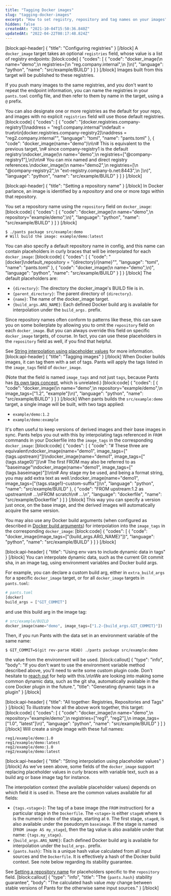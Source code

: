 ```yaml
---
title: "Tagging Docker images"
slug: "tagging-docker-images"
excerpt: "How to set registry, repository and tag names on your images"
hidden: false
createdAt: "2021-10-04T15:50:36.840Z"
updatedAt: "2022-04-22T08:17:48.824Z"
---
```

[block:api-header]
{
  "title": "Configuring registries"
}
[/block]
A `docker_image` target takes an optional `registries` field, whose value is a list of registry endpoints:
[block:code]
{
  "codes": [
    {
      "code": "docker_image(\n    name=\"demo\",\n    registries=[\n        \"reg.company.internal\",\n    ]\n)",
      "language": "python",
      "name": "src/example/BUILD"
    }
  ]
}
[/block]
Images built from this target will be published to these registries.

If you push many images to the same registries, and you don't want to repeat the endpoint information, you can name the registries in your `pants.toml` config file, and then refer to them by name in the target, using a `@` prefix.

You can also designate one or more registries as the default for your repo, and images with no explicit `registries` field will use those default registries.
[block:code]
{
  "codes": [
    {
      "code": "[docker.registries.company-registry1]\naddress = \"reg1.company.internal\"\ndefault = true\n\n[docker.registries.company-registry2]\naddress = \"reg2.company.internal\"",
      "language": "toml",
      "name": "pants.toml"
    },
    {
      "code": "docker_image(name=\"demo\")\n\n# This is equivalent to the previous target, \n# since company-registry1 is the default registry:\ndocker_image(\n    name=\"demo\",\n    registries=[\"@company-registry1\"],\n)\n\n# You can mix named and direct registry references.\ndocker_image(\n    name=\"demo2\",\n    registries=[\n        \"@company-registry2\",\n        \"ext-registry.company-b.net:8443\",\n    ]\n)",
      "language": "python",
      "name": "src/example/BUILD"
    }
  ]
}
[/block]

[block:api-header]
{
  "title": "Setting a repository name"
}
[/block]
In Docker parlance, an image is identified by a *repository* and one or more *tags* within that repository. 

You set a repository name using the `repository` field on `docker_image`:
[block:code]
{
  "codes": [
    {
      "code": "docker_image(\n    name=\"demo\",\n    repository=\"example/demo\",\n)",
      "language": "python",
      "name": "src/example/BUILD"
    }
  ]
}
[/block]
```shell
$ ./pants package src/example:demo
# Will build the image: example/demo:latest
```

You can also specify a default repository name in config, and this name can contain placeholders in curly braces that will be interpolated for each `docker_image`:
[block:code]
{
  "codes": [
    {
      "code": "[docker]\ndefault_repository = \"{directory}/{name}\"",
      "language": "toml",
      "name": "pants.toml"
    },
    {
      "code": "docker_image(\n    name=\"demo\",\n)",
      "language": "python",
      "name": "src/example/BUILD"
    }
  ]
}
[/block]
The default placeholders are:
- `{directory}`: The directory the docker_image's BUILD file is in.
- `{parent_directory}`: The parent directory of `{directory}`.
- `{name}`: The name of the docker_image target.
- `{build_args.ARG_NAME}`: Each defined Docker build arg is available for interpolation under the `build_args.` prefix.

Since repository names often conform to patterns like these, this can save you on some boilerplate by allowing you to omit the `repository` field on each `docker_image`. But you can always override this field on specific `docker_image` targets, of course. In fact, you can use these placeholders in the `repository` field as well, if you find that helpful.

See [String interpolation using placeholder values](doc:tagging-docker-images#string-interpolation-using-placeholder-values) for more information.
[block:api-header]
{
  "title": "Tagging images"
}
[/block]
When Docker builds images, it can tag them with a set of tags. Pants will apply the tags listed in the `image_tags` field of `docker_image`. 

(Note that the field is named `image_tags` and not just `tags`, because Pants has [its own tags concept](doc:reference-target#codetagscode), which is unrelated.)
[block:code]
{
  "codes": [
    {
      "code": "docker_image(\n    name=\"demo\",\n    repository=\"example/demo\",\n    image_tags=[\"1.2\", \"example\"]\n)",
      "language": "python",
      "name": "src/example/BUILD"
    }
  ]
}
[/block]
When pants builds the `src/example:demo` target, a single image will be built, with two tags applied:
- `example/demo:1.2`
- `example/demo:example`

It's often useful to keep versions of derived images and their base images in sync. Pants helps you out with this by interpolating tags referenced in `FROM` commands in your Dockerfile into the `image_tags` in the corresponding `docker_image`:
[block:code]
{
  "codes": [
    {
      "code": "# These three are equivalent\ndocker_image(name=\"demo1\", image_tags=[\"{tags.upstream}\"])\ndocker_image(name=\"demo1\", image_tags=[\"{tags.stage0}\"])\n# The first FROM may also be referred to as \"baseimage\"\ndocker_image(name=\"demo1\", image_tags=[\"{tags.baseimage}\"])\n\n# Any stage my be used, and being a format string, you may add extra text as well.\ndocker_image(name=\"demo1\", image_tags=[\"{tags.stage1}-custom-suffix\"])\n",
      "language": "python",
      "name": "src/example/BUILD"
    },
    {
      "code": "FROM upstream:1.2 as upstream\n# ...\nFROM scratch\n# ...\n",
      "language": "dockerfile",
      "name": "src/example/Dockerfile"
    }
  ]
}
[/block]
This way you can specify a version just once, on the base image, and the derived images will automatically acquire the same version. 

You may also use any Docker build arguments (when configured as described in [Docker build arguments](doc:docker#build-arguments)) for interpolation into the `image_tags` in the corresponding `docker_image`:
[block:code]
{
  "codes": [
    {
      "code": "docker_image(image_tags=[\"{build_args.ARG_NAME}\"])",
      "language": "python",
      "name": "src/example/BUILD"
    }
  ]
}
[/block]

[block:api-header]
{
  "title": "Using env vars to include dynamic data in tags"
}
[/block]
You can interpolate dynamic data, such as the current Git commit sha, in an image tag, using environment variables and Docker build args.

For example, you can declare a custom build arg, either in `extra_build_args` for a specific `docker_image` target, or for all `docker_image` targets in `pants.toml`:

```python
# pants.toml
[docker]
build_args = ["GIT_COMMIT"]
```

and use this build arg in the image tag:

```python
# src/example/BUILD
docker_image(name="demo", image_tags=["1.2-{build_args.GIT_COMMIT}"])
```

Then, if you run Pants with the data set in an environment variable of the same name:

```
$ GIT_COMMIT=$(git rev-parse HEAD) ./pants package src/example:demo
```

the value from the environment will be used. 
[block:callout]
{
  "type": "info",
  "body": "If you don't want to use the environment variable method described above, you'll need to write some custom plugin code. Don't hesitate to [reach out](doc:getting-help) for help with this.\n\nWe are looking into making some common dynamic data, such as the git sha, automatically available in the core Docker plugin in the future.",
  "title": "Generating dynamic tags in a plugin"
}
[/block]

[block:api-header]
{
  "title": "All together: Registries, Repositories and Tags"
}
[/block]
To illustrate how all the above work together, this target:
[block:code]
{
  "codes": [
    {
      "code": "docker_image(\n    name=\"demo\",\n    repository=\"example/demo\",\n    registries=[\"reg1\", \"reg2\"],\n    image_tags=[\"1.0\", \"latest\"]\n)",
      "language": "python",
      "name": "src/example/BUILD"
    }
  ]
}
[/block]
Will create a single image with these full names:

```
reg1/example/demo:1.0
reg1/example/demo:latest
reg2/example/demo:1.0
reg2/example/demo:latest
```
[block:api-header]
{
  "title": "String interpolation using placeholder values"
}
[/block]
As we've seen above, some fields of the `docker_image` support replacing placeholder values in curly braces with variable text, such as a build arg or base image tag for instance.

The interpolation context (the available placeholder values) depends on which field it is used in. These are the common values available for all fields:
- `{tags.<stage>}`: The tag of a base image (the `FROM` instruction) for a particular stage in the `Dockerfile`. The `<stage>` is either `stageN` where `N` is the numeric index of the stage, starting at `0`. The first stage, `stage0`, is also available under the pseudonym `baseimage`. If the stage is named (`FROM image AS my_stage`), then the tag value is also available under that name: `{tags.my_stage}`.
- `{build_args.ARG_NAME}`: Each defined Docker build arg is available for interpolation under the `build_args.` prefix.
- `{pants.hash}`: This is a unique hash value calculated from all input sources and the `Dockerfile`. It is effectively a hash of the Docker build context. See note below regarding its stability guarantee.

See [Setting a repository name](doc:tagging-docker-images#setting-a-repository-name) for placeholders specific to the `repository` field.
[block:callout]
{
  "type": "info",
  "title": "The `{pants.hash}` stability guarantee",
  "body": "The calculated hash value _may_ change between stable versions of Pants for the otherwise same input sources."
}
[/block]